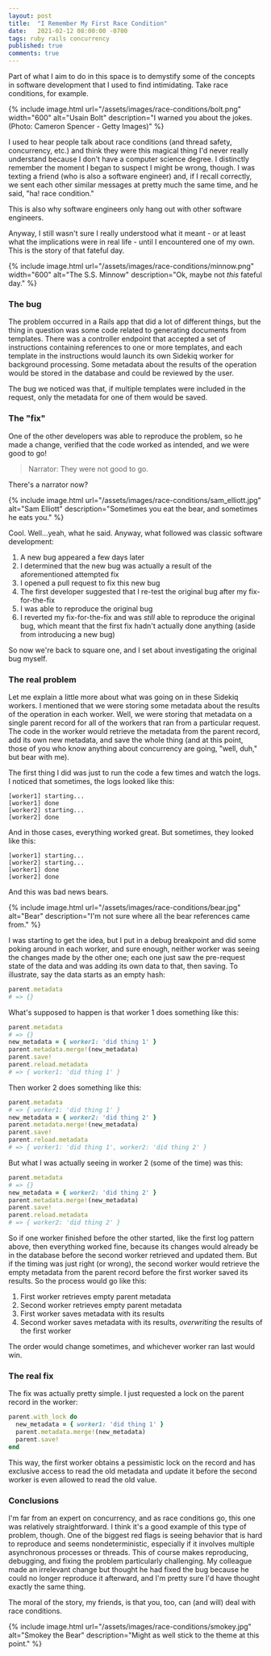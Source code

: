 ```yaml
---
layout: post
title:  "I Remember My First Race Condition"
date:   2021-02-12 08:00:00 -0700
tags: ruby rails concurrency
published: true
comments: true
---
```


Part of what I aim to do in this space is to demystify some of the concepts in software development that I used to find intimidating. Take race conditions, for example.

{% include image.html url="/assets/images/race-conditions/bolt.png" width="600" alt="Usain Bolt" description="I warned you about the jokes. (Photo: Cameron Spencer - Getty Images)" %}

I used to hear people talk about race conditions (and thread safety, concurrency, etc.) and think they were this magical thing I'd never really understand because I don't have a computer science degree. I distinctly remember the moment I began to suspect I might be wrong, though. I was texting a friend (who is also a software engineer) and, if I recall correctly, we sent each other similar messages at pretty much the same time, and he said, "ha! race condition."

This is also why software engineers only hang out with other software engineers.

Anyway, I still wasn't sure I really understood what it meant - or at least what the implications were in real life - until I encountered one of my own. This is the story of that fateful day.

{% include image.html url="/assets/images/race-conditions/minnow.png" width="600" alt="The S.S. Minnow" description="Ok, maybe not *this* fateful day." %}

### The bug

The problem occurred in a Rails app that did a lot of different things, but the thing in question was some code related to generating documents from templates. There was a controller endpoint that accepted a set of instructions containing references to one or more templates, and each template in the instructions would launch its own Sidekiq worker for background processing. Some metadata about the results of the operation would be stored in the database and could be reviewed by the user.

The bug we noticed was that, if multiple templates were included in the request, only the metadata for one of them would be saved.

### The "fix"

One of the other developers was able to reproduce the problem, so he made a change, verified that the code worked as intended, and we were good to go!

<blockquote>Narrator: They were not good to go.</blockquote>

There's a narrator now?

{% include image.html url="/assets/images/race-conditions/sam_elliott.jpg" alt="Sam Elliott" description="Sometimes you eat the bear, and sometimes he eats you." %}

Cool. Well...yeah, what he said. Anyway, what followed was classic software development:

1. A new bug appeared a few days later
1. I determined that the new bug was actually a result of the aforementioned attempted fix
1. I opened a pull request to fix this new bug
1. The first developer suggested that I re-test the original bug after my fix-for-the-fix
1. I was able to reproduce the original bug
1. I reverted my fix-for-the-fix and was *still* able to reproduce the original bug, which meant that the first fix hadn't actually done anything (aside from introducing a new bug)

So now we're back to square one, and I set about investigating the original bug myself.

### The real problem

Let me explain a little more about what was going on in these Sidekiq workers. I mentioned that we were storing some metadata about the results of the operation in each worker. Well, we were storing that metadata on a single parent record for all of the workers that ran from a particular request. The code in the worker would retrieve the metadata from the parent record, add its own new metadata, and save the whole thing (and at this point, those of you who know anything about concurrency are going, "well, duh," but bear with me).

The first thing I did was just to run the code a few times and watch the logs. I noticed that sometimes, the logs looked like this:

```
[worker1] starting...
[worker1] done
[worker2] starting...
[worker2] done
```

And in those cases, everything worked great. But sometimes, they looked like this:

```
[worker1] starting...
[worker2] starting...
[worker1] done
[worker2] done
```

And this was bad news bears.

{% include image.html url="/assets/images/race-conditions/bear.jpg" alt="Bear" description="I'm not sure where all the bear references came from." %}

I was starting to get the idea, but I put in a debug breakpoint and did some poking around in each worker, and sure enough, neither worker was seeing the changes made by the other one; each one just saw the pre-request state of the data and was adding its own data to that, then saving. To illustrate, say the data starts as an empty hash:

```ruby
parent.metadata
# => {}
```

What's supposed to happen is that worker 1 does something like this:

```ruby
parent.metadata
# => {}
new_metadata = { worker1: 'did thing 1' }
parent.metadata.merge!(new_metadata)
parent.save!
parent.reload.metadata
# => { worker1: 'did thing 1' }
```

Then worker 2 does something like this:

```ruby
parent.metadata
# => { worker1: 'did thing 1' }
new_metadata = { worker2: 'did thing 2' }
parent.metadata.merge!(new_metadata)
parent.save!
parent.reload.metadata
# => { worker1: 'did thing 1', worker2: 'did thing 2' }
```

But what I was actually seeing in worker 2 (some of the time) was this:

```ruby
parent.metadata
# => {}
new_metadata = { worker2: 'did thing 2' }
parent.metadata.merge!(new_metadata)
parent.save!
parent.reload.metadata
# => { worker2: 'did thing 2' }
```

So if one worker finished before the other started, like the first log pattern above, then everything worked fine, because its changes would already be in the database before the second worker retrieved and updated them. But if the timing was just right (or wrong), the second worker would retrieve the empty metadata from the parent record before the first worker saved its results. So the process would go like this:

1. First worker retrieves empty parent metadata
1. Second worker retrieves empty parent metadata
1. First worker saves metadata with its results
1. Second worker saves metadata with its results, *overwriting* the results of the first worker

The order would change sometimes, and whichever worker ran last would win.

### The real fix

The fix was actually pretty simple. I just requested a lock on the parent record in the worker:

```ruby
parent.with_lock do
  new_metadata = { worker1: 'did thing 1' }
  parent.metadata.merge!(new_metadata)
  parent.save!
end
```

This way, the first worker obtains a pessimistic lock on the record and has exclusive access to read the old metadata and update it before the second worker is even allowed to read the old value.

### Conclusions

I'm far from an expert on concurrency, and as race conditions go, this one was relatively straightforward. I think it's a good example of this type of problem, though. One of the biggest red flags is seeing behavior that is hard to reproduce and seems nondeterministic, especially if it involves multiple asynchronous processes or threads. This of course makes reproducing, debugging, and fixing the problem particularly challenging. My colleague made an irrelevant change but thought he had fixed the bug because he could no longer reproduce it afterward, and I'm pretty sure I'd have thought exactly the same thing.

The moral of the story, my friends, is that you, too, can (and will) deal with race conditions.

{% include image.html url="/assets/images/race-conditions/smokey.jpg" alt="Smokey the Bear" description="Might as well stick to the theme at this point." %}